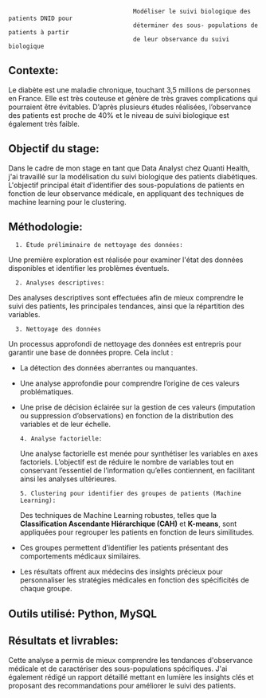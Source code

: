                                        Modéliser le suivi biologique des patients DNID pour
                                       déterminer des sous- populations de patients à partir
                                       de leur observance du suivi biologique

## Contexte:

Le diabète est une maladie chronique, touchant 3,5 millions de personnes en France. Elle est très couteuse et génère de très graves complications qui pourraient être évitables. 
D’après plusieurs études réalisées, l’observance des patients est proche de 40% et le niveau de suivi biologique est également très faible.

## Objectif du stage:

Dans le cadre de mon stage en tant que Data Analyst chez Quanti Health, j'ai travaillé sur la modélisation du suivi biologique des patients diabétiques. L'objectif principal était d'identifier des sous-populations de patients en fonction de leur observance médicale, en appliquant des techniques de machine learning pour le clustering.

## Méthodologie:

      1. Étude préliminaire de nettoyage des données:
  
  Une première exploration est réalisée pour examiner l'état des données disponibles et identifier les problèmes éventuels.
  
      2. Analyses descriptives:

  Des analyses descriptives sont effectuées afin de mieux comprendre le suivi des patients, les principales tendances, ainsi que la répartition des variables.
  
      3. Nettoyage des données
   
  Un processus approfondi de nettoyage des données est entrepris pour garantir une base de données propre. Cela inclut :
- La détection des données aberrantes ou manquantes.
- Une analyse approfondie pour comprendre l’origine de ces valeurs problématiques.
- Une prise de décision éclairée sur la gestion de ces valeurs (imputation ou suppression d’observations) en fonction de la distribution des variables et de leur échelle.

      4. Analyse factorielle:

  Une analyse factorielle est menée pour synthétiser les variables en axes factoriels. L’objectif est de réduire le nombre de variables tout en conservant l’essentiel de l’information qu’elles contiennent, en facilitant ainsi les analyses ultérieures.
  
      5. Clustering pour identifier des groupes de patients (Machine Learning):

  Des techniques de Machine Learning robustes, telles que la **Classification Ascendante Hiérarchique (CAH)** et **K-means**, sont appliquées pour regrouper les patients en fonction de leurs similitudes.

- Ces groupes permettent d’identifier les patients présentant des comportements médicaux similaires.
- Les résultats offrent aux médecins des insights précieux pour personnaliser les stratégies médicales en fonction des spécificités de chaque groupe.

## Outils utilisé: Python, MySQL

## Résultats et livrables:

Cette analyse a permis de mieux comprendre les tendances d'observance médicale et de caractériser des sous-populations spécifiques. J'ai également rédigé un rapport détaillé mettant en lumière les insights clés et proposant des recommandations pour améliorer le suivi des patients.

